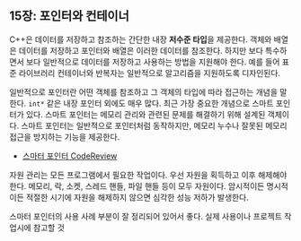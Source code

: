 ## 15장: 포인터와 컨테이너

C++은 데이터를 저장하고 참조하는 간단한 내장 **저수준 타입**을 제공한다. 객체와 배열은 데이터를 저장하고 포인터와 배열은 이러한 데이터를 참조한다. 하지만 보다 특수하면서 보다 일반적으로 데이터를 저장하고 사용하는 방법을 지원해야 한다. 예를 들어 표준 라이브러리 컨테이너와 반복자는 일반적으로 알고리즘을 지원하도록 디자인된다.

일반적으로 포인터란 어떤 객체를 참조하고 그 객체의 타입에 따라 접근하는 개념을 말한다. `int*` 같은 내장 포인터 외에도 매우 많다. 최근 가장 중요한 개념으로 스마트 포인터가 있다. 스마트 포인터는 메모리 관리와 관련된 문제를 해결하기 위해 설계된 객체이다. 스마트 포인터는 일반적으로 포인터처럼 동작하지만, 메모리 누수나 잘못된 메모리 접근을 방지하는 기능을 제공한다.

- [스마터 포인터 CodeReview](https://github.com/fkdl0048/CodeReview/blob/main/Language/C%2B%2B/PointerVsReference/README.md)

자원 관리는 모든 프로그램에서 필요한 작업이다. 우선 자원을 획득하고 이후 해제해야 한다. 메모리, 락, 소켓, 스레드 핸들, 파일 핸들 등이 모두 자원이다. 암시적이든 명시적이든 적절한 시기에 자원을 해제하지 않으면 심각한 성능 저하가 발생한다.

스마터 포인터의 사용 사례 부분이 잘 정리되어 있어서 좋다. 실제 사용이나 프로젝트 작업시에 참고할 것
